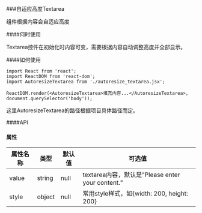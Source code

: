###自适应高度Textarea

组件根据内容会自适应高度

####何时使用

Textarea控件在初始化时内容可变，需要根据内容自动调整高度并全部显示。

####如何使用

    import React from 'react';
    import ReactDOM from 'react-dom';
    import AutoresizeTextarea from './autoresize_textarea.jsx';
    
    ReactDOM.render(<AutoresizeTextarea>填充内容...</AutoresizeTextarea>, document.querySelector('body'));
    
    
    
这里AutoresizeTextarea的路径根据项目具体路径而定。

####API

#### 属性

属性名称  | 类型 | 默认值 | 可选值
------------- | ------------- | --------| -------------
value  | string | null |  textarea内容，默认是"Please enter your content."
style  | object   | null| 常用style样式，如{width: 200, height: 200}

